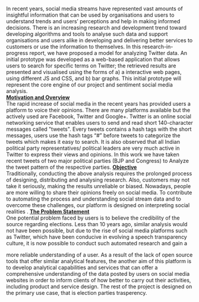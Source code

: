 In recent years, social media streams have represented vast amounts of
insightful information that can be used by organisations and users to understand
trends and users’ perceptions and help in making informed decisions. There is an increasing research and
development trend toward
developing algorithms and tools to analyse such data and support organisations and users alike in
developing and delivering better services to customers or use the information to themselves. In this
research-in-progress report, we have proposed a model for analyzing Twitter data. An
initial prototype was developed as a web-based application that allows users
to search for specific terms on Twitter; the retrieved results are presented and
visualised using the forms of a) a interactive web pages, using
different JS and CSS, and b) bar graphs. This initial prototype will represent the core engine of our project
and sentiment social media analysis.
</br>
<strong><u>Motivation and Overview</u></strong></br>
The rapid increase of social media in the recent years has provided users a platform to
voice their opinions.
There are many platforms available but the actively used are Facebook, Twitter and Google+. Twitter is
an
online social networking service that enables users to send and read short 140-character messages called
"tweets". Every tweets contains a hash tags with the short messages, users use the hash tags “#” before
tweets
to categorize the tweets which makes it easy to search. It is also observed that all Indian political party
representatives/ political leaders are very much active in Twitter to express their views and opinions.
In this work we have taken recent tweets of two major political parties (BJP and Congress) to Analyze the
tweet pattern of the respective parties.
<strong><u>Objective</u></strong></br>
Traditionally, conducting the above analysis
requires the prolonged process of designing, distributing and analysing research. Also,
customers may not take it seriously, making the results unreliable or biased. Nowadays,
people are more willing to share their opinions freely on social media. To contribute to
automating the process and understanding social stream data and to overcome these
challenges, our platform is designed on interpreting
social realities .
<strong><u>The Problem Statement</u></strong></br>
One potential problem faced by users is to believe the credibility of the source regarding elections. Less
than 10 years ago,
similar analysis would not have been possible, but due to the rise of social media
platforms such as Twitter, which have been conducive in evolving a speech
transparency culture, it is now possible to conduct such automated research and gain a

more reliable understanding of a user. As a result of the lack of
open source tools that offer similar analytical features, the another aim of this platform is to
develop analytical capabilities and services that can offer a comprehensive
understanding of the data posted by users on social media websites in order to
inform clients of how better to carry out their activities, including
product and service design. The rest of the project is designed on the primary use case, that is election
parties trasperency.
